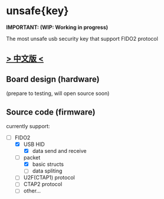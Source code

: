 # unsafe{key}

**IMPORTANT: (WIP: Working in progress)**

The most unsafe usb security key that support FIDO2 protocol

## [> 中文版 <](./README-zhcn.md)

## Board design (hardware)

(prepare to testing, will open source soon)

## Source code (firmware)

currently support:

- [ ] FIDO2
  - [x] USB HID
    - [x] data send and receive
  - [ ] packet
    - [x] basic structs
    - [ ] data spliting
  - [ ] U2F(CTAP1) protocol
  - [ ] CTAP2 protocol
  - [ ] other...

